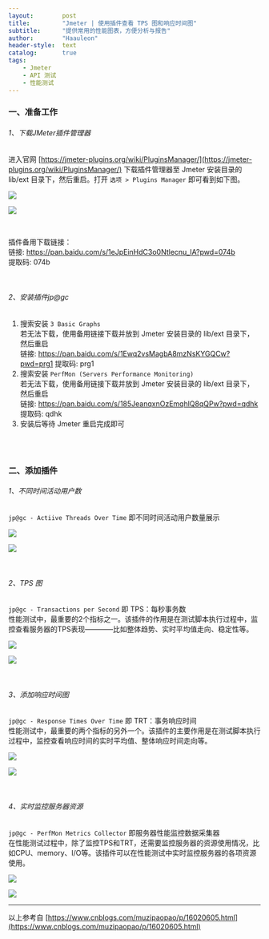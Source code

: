 ```yaml
---
layout:        post
title:         "Jmeter | 使用插件查看 TPS 图和响应时间图"
subtitle:      "提供常用的性能图表，方便分析与报告"
author:        "Haauleon"
header-style:  text
catalog:       true
tags:
    - Jmeter
    - API 测试
    - 性能测试
---
```


### 一、准备工作
###### 1、下载JMeter插件管理器
进入官网 [https://jmeter-plugins.org/wiki/PluginsManager/](https://jmeter-plugins.org/wiki/PluginsManager/) 下载插件管理器至 Jmeter 安装目录的 lib/ext 目录下，然后重启。打开 `选项 > Plugins Manager` 即可看到如下图。          

![](\img\in-post\post-jmeter\2022-07-22-jmeter-jp-1.png)     

![](\img\in-post\post-jmeter\2022-07-22-jmeter-jp-2.png)  

<br>

插件备用下载链接：   
链接: https://pan.baidu.com/s/1eJpEinHdC3o0Ntlecnu_IA?pwd=074b       
提取码: 074b 

<br>

###### 2、安装插件jp@gc
1. 搜索安装 `3 Basic Graphs`       
    若无法下载，使用备用链接下载并放到 Jmeter 安装目录的 lib/ext 目录下，然后重启      
    链接: https://pan.baidu.com/s/1Ewq2vsMagbA8mzNsKYGQCw?pwd=prg1 提取码: prg1     
2. 搜索安装 `PerfMon (Servers Performance Monitoring)`       
    若无法下载，使用备用链接下载并放到 Jmeter 安装目录的 lib/ext 目录下，然后重启    
    链接: https://pan.baidu.com/s/185JeanqxnOzEmqhlQ8qQPw?pwd=qdhk 提取码: qdhk    
3. 安装后等待 Jmeter 重启完成即可

<br>
<br>

### 二、添加插件
###### 1、不同时间活动用户数
`jp@gc - Actiive Threads Over Time` 即不同时间活动用户数量展示      

![](\img\in-post\post-jmeter\2022-07-22-jmeter-jp-3.png)         

![](\img\in-post\post-jmeter\2022-07-22-jmeter-jp-4.png)    

<br>

###### 2、TPS 图
`jp@gc - Transactions per Second` 即 TPS：每秒事务数      
性能测试中，最重要的2个指标之一。该插件的作用是在测试脚本执行过程中，监控查看服务器的TPS表现————比如整体趋势、实时平均值走向、稳定性等。      

![](\img\in-post\post-jmeter\2022-07-22-jmeter-jp-5.png)       

![](\img\in-post\post-jmeter\2022-07-22-jmeter-jp-6.png)     

<br>

###### 3、添加响应时间图
`jp@gc - Response Times Over Time` 即 TRT：事务响应时间          
性能测试中，最重要的两个指标的另外一个。该插件的主要作用是在测试脚本执行过程中，监控查看响应时间的实时平均值、整体响应时间走向等。           

![](\img\in-post\post-jmeter\2022-07-22-jmeter-jp-7.png)    

![](\img\in-post\post-jmeter\2022-07-22-jmeter-jp-8.png)

<br>

###### 4、实时监控服务器资源
`jp@gc - PerfMon Metrics Collector` 即服务器性能监控数据采集器          
在性能测试过程中，除了监控TPS和TRT，还需要监控服务器的资源使用情况，比如CPU、memory、I/O等。该插件可以在性能测试中实时监控服务器的各项资源使用。      

![](\img\in-post\post-jmeter\2022-07-22-jmeter-jp-9.png)     

![](\img\in-post\post-jmeter\2022-07-22-jmeter-jp-10.png)


---
以上参考自 [https://www.cnblogs.com/muzipaopao/p/16020605.html](https://www.cnblogs.com/muzipaopao/p/16020605.html)